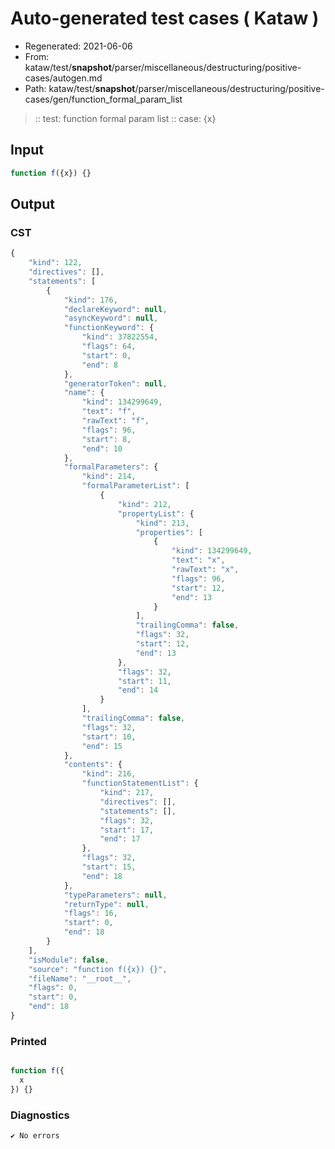 # Auto-generated test cases ( Kataw )
- Regenerated: 2021-06-06
- From: kataw/test/__snapshot__/parser/miscellaneous/destructuring/positive-cases/autogen.md
- Path: kataw/test/__snapshot__/parser/miscellaneous/destructuring/positive-cases/gen/function_formal_param_list
> :: test: function formal param list
> :: case: {x}
## Input

`````js
function f({x}) {}
`````
## Output

### CST

```javascript
{
    "kind": 122,
    "directives": [],
    "statements": [
        {
            "kind": 176,
            "declareKeyword": null,
            "asyncKeyword": null,
            "functionKeyword": {
                "kind": 37822554,
                "flags": 64,
                "start": 0,
                "end": 8
            },
            "generatorToken": null,
            "name": {
                "kind": 134299649,
                "text": "f",
                "rawText": "f",
                "flags": 96,
                "start": 8,
                "end": 10
            },
            "formalParameters": {
                "kind": 214,
                "formalParameterList": [
                    {
                        "kind": 212,
                        "propertyList": {
                            "kind": 213,
                            "properties": [
                                {
                                    "kind": 134299649,
                                    "text": "x",
                                    "rawText": "x",
                                    "flags": 96,
                                    "start": 12,
                                    "end": 13
                                }
                            ],
                            "trailingComma": false,
                            "flags": 32,
                            "start": 12,
                            "end": 13
                        },
                        "flags": 32,
                        "start": 11,
                        "end": 14
                    }
                ],
                "trailingComma": false,
                "flags": 32,
                "start": 10,
                "end": 15
            },
            "contents": {
                "kind": 216,
                "functionStatementList": {
                    "kind": 217,
                    "directives": [],
                    "statements": [],
                    "flags": 32,
                    "start": 17,
                    "end": 17
                },
                "flags": 32,
                "start": 15,
                "end": 18
            },
            "typeParameters": null,
            "returnType": null,
            "flags": 16,
            "start": 0,
            "end": 18
        }
    ],
    "isModule": false,
    "source": "function f({x}) {}",
    "fileName": "__root__",
    "flags": 0,
    "start": 0,
    "end": 18
}
```

### Printed

```javascript

function f({
  x
}) {}
```

### Diagnostics

```javascript
✔ No errors
```

